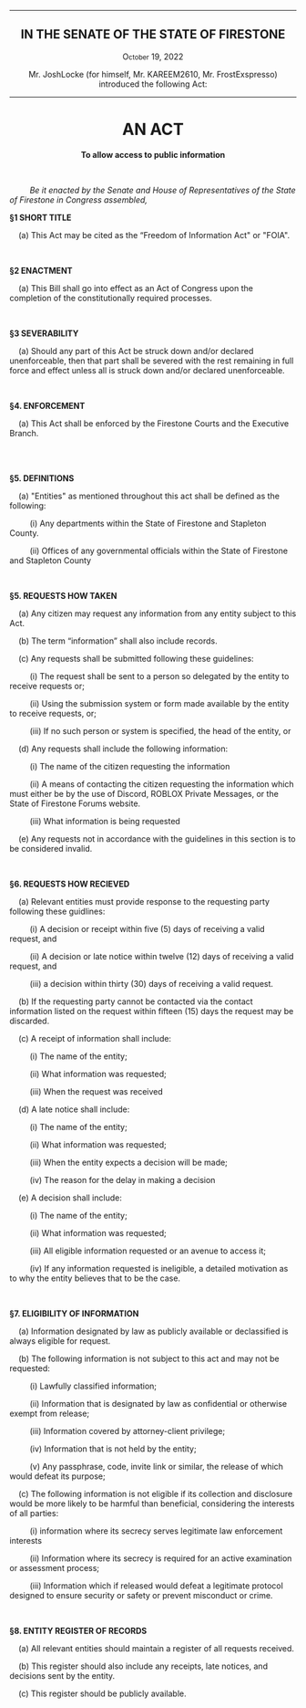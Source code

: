 <div align="center">

---

<h2><b>IN THE SENATE OF THE STATE OF FIRESTONE</b></h2>

<p>O<small>ctober</small> 19, 2022</p>

Mr. JoshLocke (for himself, Mr. KAREEM2610, Mr. FrostExspresso) introduced the following Act:

---

<h1><b>AN ACT</b></h1>

**To allow access to public information**

</div>

<br/>

&nbsp;&nbsp;&nbsp;&nbsp;&nbsp;&nbsp;&nbsp;&nbsp; _Be it enacted by the Senate and House of Representatives of the State of Firestone in Congress assembled,_

**§1 SHORT TITLE**

&nbsp;&nbsp;&nbsp; (a) This Act may be cited as the “Freedom of Information Act" or "FOIA".

<br/>

**§2 ENACTMENT**

&nbsp;&nbsp;&nbsp; (a) This Bill shall go into effect as an Act of Congress upon the completion of the constitutionally required processes.

<br/>

**§3 SEVERABILITY**

&nbsp;&nbsp;&nbsp; (a) Should any part of this Act be struck down and/or declared unenforceable, then that part shall be severed with the rest remaining in full force and effect unless all is struck down and/or declared unenforceable.


<br/>

**§4. ENFORCEMENT**

&nbsp;&nbsp;&nbsp; (a) This Act shall be enforced by the Firestone Courts and the Executive Branch.


<br/>

<br/>


**§5. DEFINITIONS**

&nbsp;&nbsp;&nbsp; (a) "Entities" as mentioned throughout this act shall be defined as the following:

&nbsp;&nbsp;&nbsp;&nbsp;&nbsp;&nbsp;&nbsp;&nbsp;&nbsp;(i) Any departments within the State of Firestone and Stapleton County.

&nbsp;&nbsp;&nbsp;&nbsp;&nbsp;&nbsp;&nbsp;&nbsp;&nbsp;(ii) Offices of any governmental officials within the State of Firestone and Stapleton County



<br/>

**§5. REQUESTS HOW TAKEN**

&nbsp;&nbsp;&nbsp; (a) Any citizen may request any information from any entity subject to this Act.

&nbsp;&nbsp;&nbsp; (b) The term “information” shall also include records.

&nbsp;&nbsp;&nbsp; (c) Any requests shall be submitted following these guidelines: 

&nbsp;&nbsp;&nbsp;&nbsp;&nbsp;&nbsp;&nbsp;&nbsp;&nbsp;(i) The request shall be sent to a person so delegated by the entity to receive requests or;

&nbsp;&nbsp;&nbsp;&nbsp;&nbsp;&nbsp;&nbsp;&nbsp;&nbsp;(ii) Using the submission system or form made available by the entity to receive requests, or;

&nbsp;&nbsp;&nbsp;&nbsp;&nbsp;&nbsp;&nbsp;&nbsp;&nbsp;(iii) If no such person or system is specified, the head of the entity, or

&nbsp;&nbsp;&nbsp; (d) Any requests shall include the following information:

&nbsp;&nbsp;&nbsp;&nbsp;&nbsp;&nbsp;&nbsp;&nbsp;&nbsp;(i) The name of the citizen requesting the information

&nbsp;&nbsp;&nbsp;&nbsp;&nbsp;&nbsp;&nbsp;&nbsp;&nbsp;(ii) A means of contacting the citizen requesting the information which must either be by the use of Discord, ROBLOX Private Messages, or the State of Firestone Forums website.

&nbsp;&nbsp;&nbsp;&nbsp;&nbsp;&nbsp;&nbsp;&nbsp;&nbsp;(iii) What information is being requested 

&nbsp;&nbsp;&nbsp; (e) Any requests not in accordance with the guidelines in this section is to be considered invalid.

<br/>

**§6. REQUESTS HOW RECIEVED**

&nbsp;&nbsp;&nbsp; (a) Relevant entities must provide response to the requesting party following these guidlines:

&nbsp;&nbsp;&nbsp;&nbsp;&nbsp;&nbsp;&nbsp;&nbsp;&nbsp;(i) A decision or receipt within five (5) days of receiving a valid request, and

&nbsp;&nbsp;&nbsp;&nbsp;&nbsp;&nbsp;&nbsp;&nbsp;&nbsp;(ii) A decision or late notice within twelve (12) days of receiving a valid request, and

&nbsp;&nbsp;&nbsp;&nbsp;&nbsp;&nbsp;&nbsp;&nbsp;&nbsp;(iii) a decision within thirty (30) days of receiving a valid request.

&nbsp;&nbsp;&nbsp; (b) If the requesting party cannot be contacted via the contact information listed on the request within fifteen (15) days the request may be discarded.  

&nbsp;&nbsp;&nbsp; (c) A receipt of information shall include:

&nbsp;&nbsp;&nbsp;&nbsp;&nbsp;&nbsp;&nbsp;&nbsp;&nbsp;(i) The name of the entity;

&nbsp;&nbsp;&nbsp;&nbsp;&nbsp;&nbsp;&nbsp;&nbsp;&nbsp;(ii) What information was requested;

&nbsp;&nbsp;&nbsp;&nbsp;&nbsp;&nbsp;&nbsp;&nbsp;&nbsp;(iii) When the request was received

&nbsp;&nbsp;&nbsp; (d) A late notice shall include:

&nbsp;&nbsp;&nbsp;&nbsp;&nbsp;&nbsp;&nbsp;&nbsp;&nbsp;(i) The name of the entity;

&nbsp;&nbsp;&nbsp;&nbsp;&nbsp;&nbsp;&nbsp;&nbsp;&nbsp;(ii) What information was requested;

&nbsp;&nbsp;&nbsp;&nbsp;&nbsp;&nbsp;&nbsp;&nbsp;&nbsp;(iii) When the entity expects a decision will be made;

&nbsp;&nbsp;&nbsp;&nbsp;&nbsp;&nbsp;&nbsp;&nbsp;&nbsp;(iv) The reason for the delay in making a decision

&nbsp;&nbsp;&nbsp; (e) A decision shall include:

&nbsp;&nbsp;&nbsp;&nbsp;&nbsp;&nbsp;&nbsp;&nbsp;&nbsp;(i) The name of the entity;

&nbsp;&nbsp;&nbsp;&nbsp;&nbsp;&nbsp;&nbsp;&nbsp;&nbsp;(ii) What information was requested;

&nbsp;&nbsp;&nbsp;&nbsp;&nbsp;&nbsp;&nbsp;&nbsp;&nbsp;(iii) All eligible information requested or an avenue to access it;

&nbsp;&nbsp;&nbsp;&nbsp;&nbsp;&nbsp;&nbsp;&nbsp;&nbsp;(iv) If any information requested is ineligible, a detailed motivation as to why the entity believes that to be the case.

<br/>

**§7. ELIGIBILITY OF INFORMATION** 

&nbsp;&nbsp;&nbsp; (a) Information designated by law as publicly available or declassified is always eligible for request.

&nbsp;&nbsp;&nbsp; (b) The following information is not subject to this act and may not be requested:

&nbsp;&nbsp;&nbsp;&nbsp;&nbsp;&nbsp;&nbsp;&nbsp;&nbsp;(i) Lawfully classified information;

&nbsp;&nbsp;&nbsp;&nbsp;&nbsp;&nbsp;&nbsp;&nbsp;&nbsp;(ii) Information that is designated by law as confidential or otherwise exempt from release;

&nbsp;&nbsp;&nbsp;&nbsp;&nbsp;&nbsp;&nbsp;&nbsp;&nbsp;(iii) Information covered by attorney-client privilege;

&nbsp;&nbsp;&nbsp;&nbsp;&nbsp;&nbsp;&nbsp;&nbsp;&nbsp;(iv) Information that is not held by the entity;

&nbsp;&nbsp;&nbsp;&nbsp;&nbsp;&nbsp;&nbsp;&nbsp;&nbsp;(v) Any passphrase, code, invite link or similar, the release of which would defeat its purpose;

&nbsp;&nbsp;&nbsp; (c) The following information is not eligible if its collection and disclosure would be more likely to be harmful than beneficial, considering the interests of all parties: 

&nbsp;&nbsp;&nbsp;&nbsp;&nbsp;&nbsp;&nbsp;&nbsp;&nbsp;(i) information where its secrecy serves legitimate law enforcement interests

&nbsp;&nbsp;&nbsp;&nbsp;&nbsp;&nbsp;&nbsp;&nbsp;&nbsp;(ii) Information where its secrecy is required for an active examination or assessment process;

&nbsp;&nbsp;&nbsp;&nbsp;&nbsp;&nbsp;&nbsp;&nbsp;&nbsp;(iii) Information which if released would defeat a legitimate protocol designed to ensure security or safety or prevent misconduct or crime.

<br/>

**§8. ENTITY REGISTER OF RECORDS** 

&nbsp;&nbsp;&nbsp; (a) All relevant entities should maintain a register of all requests received.

&nbsp;&nbsp;&nbsp; (b) This register should also include any receipts, late notices, and decisions sent by the entity.

&nbsp;&nbsp;&nbsp; (c) This register should be publicly available.



<br/>    
